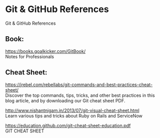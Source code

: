 # Git & GitHub References 
Git &amp; GitHub References 

## Book:
https://books.goalkicker.com/GitBook/ <br>
Notes for Professionals

## Cheat Sheet:

https://jrebel.com/rebellabs/git-commands-and-best-practices-cheat-sheet/ <br>
Discover the top commands, tips, tricks, and other best practices in this blog article, and by downloading our Git cheat sheet PDF.

http://www.nishantnigam.in/2013/07/git-visual-cheat-sheet.html <br>
Learn various tips and tricks about Ruby on Rails and ServiceNow

https://education.github.com/git-cheat-sheet-education.pdf <br>
GIT CHEAT SHEET
